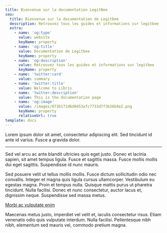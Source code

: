 ```yaml
---
title: Bienvenue sur la documentation LegitBee
seo:
  title: Bienvenue sur la documentation de Legitbee
  description: Retrouvez tous les guides et informations sur legitbee
  extra:
    - name: 'og:type'
      value: website
      keyName: property
    - name: 'og:title'
      value: Documentation de Legitbee
      keyName: property
    - name: 'og:description'
      value: Retrouvez tous les guides et informations sur legitbee
      keyName: property
    - name: 'twitter:card'
      value: summary
    - name: 'twitter:title'
      value: Welcome to Libris
    - name: 'twitter:description'
      value: This is the documentation page
    - name: 'og:image'
      value: /images/873b171d6d6453afc7733d7f3b26b4e2.png
      keyName: property
      relativeUrl: true
template: docs
---
```


Lorem ipsum dolor sit amet, consectetur adipiscing elit. Sed tincidunt id ante id varius. Fusce a gravida dolor.

***

Sed vel arcu ac ante blandit ultricies quis eget justo. Donec et lacinia sapien, sit amet tempus ligula. Fusce et sagittis massa. Fusce mollis mollis dui eget sagittis. Suspendisse id nunc mauris.

Sed posuere velit ut tellus mollis mollis. Fusce dictum sollicitudin odio nec convallis. Integer et magna quis ligula cursus ullamcorper. Vestibulum eu egestas magna. Proin et tempus nulla. Quisque mattis purus ut pharetra tincidunt. Nulla facilisi. Donec et nunc consectetur, auctor lacus et, dignissim neque. Suspendisse sed massa metus. 

[Morbi ac vulputate enim](https://stackbit.com)

Maecenas metus justo, imperdiet vel velit et, iaculis consectetur risus. Etiam venenatis odio quis vulputate interdum. Nulla facilisi. Pellentesque nibh nibh, elementum sed mauris vel, commodo pretium magna.